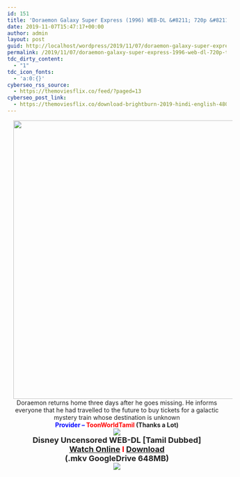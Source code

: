 ```yaml
---
id: 151
title: 'Doraemon Galaxy Super Express (1996) WEB-DL &#8211; 720p &#8211; Tamil Dubbed &#8211; x264 &#8211; 600MB'
date: 2019-11-07T15:47:17+00:00
author: admin
layout: post
guid: http://localhost/wordpress/2019/11/07/doraemon-galaxy-super-express-1996-web-dl-720p-tamil-dubbed-x264-600mb/
permalink: /2019/11/07/doraemon-galaxy-super-express-1996-web-dl-720p-tamil-dubbed-x264-600mb/
tdc_dirty_content:
  - "1"
tdc_icon_fonts:
  - 'a:0:{}'
cyberseo_rss_source:
  - https://themoviesflix.co/feed/?paged=13
cyberseo_post_link:
  - https://themoviesflix.co/download-brightburn-2019-hindi-english-480p-720p-1080p/
---
```

<div dir="ltr" style="text-align: left;" trbidi="on">
  <div class="separator" style="clear: both; text-align: center;">
    <a href="https://1.bp.blogspot.com/-d-DNezqhJIw/XSsEeEfdTUI/AAAAAAAAAmI/3ijW6H0C-Fg_Jt5zNxlOci00zQ5R17uPACLcBGAs/s1600/1rrw0grhsbNtvCg5C87Rh1TbZ2w.jpg" imageanchor="1" style="margin-left: 1em; margin-right: 1em;"><img loading="lazy" border="0" data-original-height="621" data-original-width="500" height="640" src="https://1.bp.blogspot.com/-d-DNezqhJIw/XSsEeEfdTUI/AAAAAAAAAmI/3ijW6H0C-Fg_Jt5zNxlOci00zQ5R17uPACLcBGAs/s640/1rrw0grhsbNtvCg5C87Rh1TbZ2w.jpg" width="514" /></a>
  </div>
  
  <h3 class="bNg8Rb" style="background-color: white; clip: rect(1px, 1px, 1px, 1px); color: #222222; font-family: arial, sans-serif; font-size: medium; font-weight: normal; height: 1px; margin: 0px; overflow: hidden; padding: 0px; position: absolute; white-space: nowrap; width: 1px; z-index: -1000;">
    Description
  </h3>
  
  <div class="separator" style="clear: both; text-align: center;">
    <span style="background-color: white; color: #222222; font-family: "arial" , sans-serif; font-size: x-small; text-align: left;">Doraemon returns home three days after he goes missing. He informs everyone that he had travelled to the future to buy tickets for a galactic mystery train whose destination is unknown</span>
  </div>
  
  <div class="separator" style="clear: both; text-align: center;">
    <span style="font-family: "arial" , sans-serif;"><span style="background-color: white;"><b><span style="color: blue;">Provider &#8211;</span><span style="color: #222222;"> </span><span style="color: red;">ToonWorldTamil</span><span style="color: #222222;"> (Thanks a Lot)</span></b></span></span>
  </div>
  
  <div class="separator" style="clear: both; text-align: center;">
    <a href="https://1.bp.blogspot.com/-fai1ZuUwnbA/XIjy2aT4irI/AAAAAAAAANw/WFW0YRK47_8GLAt3pPBSzBk0GJA6Mk5fgCPcBGAYYCw/s1600/torrborder.gif" imageanchor="1" style="margin-left: 1em; margin-right: 1em;"><img border="0" data-original-height="3" data-original-width="500" src="https://1.bp.blogspot.com/-fai1ZuUwnbA/XIjy2aT4irI/AAAAAAAAANw/WFW0YRK47_8GLAt3pPBSzBk0GJA6Mk5fgCPcBGAYYCw/s1600/torrborder.gif" /></a>
  </div>
  
  <div class="separator" style="clear: both; text-align: center;">
    <span style="font-family: "arial" , sans-serif;"><span style="background-color: white;"><b><span style="color: #222222; font-size: large;">Disney Uncensored WEB-DL [Tamil Dubbed]</span></b></span></span>
  </div>
  
  <div class="separator" style="clear: both; text-align: center;">
    <span style="font-family: "arial" , sans-serif;"><span style="background-color: white;"><b><span style="color: #222222; font-size: large;"><a href="https://toonnetworktamilvideos.blogspot.com/p/doraemon-galaxy-super-express-1996.html">Watch Online</a> </span><span style="color: red; font-size: large;">I</span><span style="color: #222222; font-size: large;"> <a href="https://drive.google.com/file/d/1Wkk5V2bnu8-eE2hvEBnTkTjHO0RZV09E/view">Download</a></span></b></span></span>
  </div>
  
  <div class="separator" style="clear: both; text-align: center;">
    <span style="font-family: "arial" , sans-serif;"><span style="background-color: white;"><b><span style="color: #222222; font-size: large;">(.mkv GoogleDrive 648MB)</span></b></span></span>
  </div>
  
  <div class="separator" style="clear: both; text-align: center;">
    <a href="https://1.bp.blogspot.com/-fai1ZuUwnbA/XIjy2aT4irI/AAAAAAAAANw/WFW0YRK47_8GLAt3pPBSzBk0GJA6Mk5fgCPcBGAYYCw/s1600/torrborder.gif" imageanchor="1" style="margin-left: 1em; margin-right: 1em;"><img border="0" data-original-height="3" data-original-width="500" src="https://1.bp.blogspot.com/-fai1ZuUwnbA/XIjy2aT4irI/AAAAAAAAANw/WFW0YRK47_8GLAt3pPBSzBk0GJA6Mk5fgCPcBGAYYCw/s1600/torrborder.gif" /></a>
  </div>
</div>